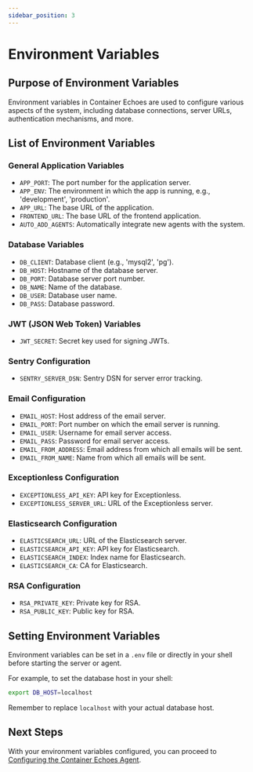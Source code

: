 ```yaml
---
sidebar_position: 3
---
```


# Environment Variables

## Purpose of Environment Variables

Environment variables in Container Echoes are used to configure various aspects of the system, including database connections, server URLs, authentication mechanisms, and more.

## List of Environment Variables

### General Application Variables

- `APP_PORT`: The port number for the application server.
- `APP_ENV`: The environment in which the app is running, e.g., 'development', 'production'.
- `APP_URL`: The base URL of the application.
- `FRONTEND_URL`: The base URL of the frontend application.
- `AUTO_ADD_AGENTS`: Automatically integrate new agents with the system.

### Database Variables

- `DB_CLIENT`: Database client (e.g., 'mysql2', 'pg').
- `DB_HOST`: Hostname of the database server.
- `DB_PORT`: Database server port number.
- `DB_NAME`: Name of the database.
- `DB_USER`: Database user name.
- `DB_PASS`: Database password.

### JWT (JSON Web Token) Variables

- `JWT_SECRET`: Secret key used for signing JWTs.

### Sentry Configuration

- `SENTRY_SERVER_DSN`: Sentry DSN for server error tracking.

### Email Configuration

- `EMAIL_HOST`: Host address of the email server.
- `EMAIL_PORT`: Port number on which the email server is running.
- `EMAIL_USER`: Username for email server access.
- `EMAIL_PASS`: Password for email server access.
- `EMAIL_FROM_ADDRESS`: Email address from which all emails will be sent.
- `EMAIL_FROM_NAME`: Name from which all emails will be sent.

### Exceptionless Configuration

- `EXCEPTIONLESS_API_KEY`: API key for Exceptionless.
- `EXCEPTIONLESS_SERVER_URL`: URL of the Exceptionless server.

### Elasticsearch Configuration

- `ELASTICSEARCH_URL`: URL of the Elasticsearch server.
- `ELASTICSEARCH_API_KEY`: API key for Elasticsearch.
- `ELASTICSEARCH_INDEX`: Index name for Elasticsearch.
- `ELASTICSEARCH_CA`: CA for Elasticsearch.

### RSA Configuration

- `RSA_PRIVATE_KEY`: Private key for RSA.
- `RSA_PUBLIC_KEY`: Public key for RSA.

## Setting Environment Variables

Environment variables can be set in a `.env` file or directly in your shell before starting the server or agent.

For example, to set the database host in your shell:

```bash
export DB_HOST=localhost
```

Remember to replace `localhost` with your actual database host.

## Next Steps

With your environment variables configured, you can proceed to [Configuring the Container Echoes Agent](agent-configuration).